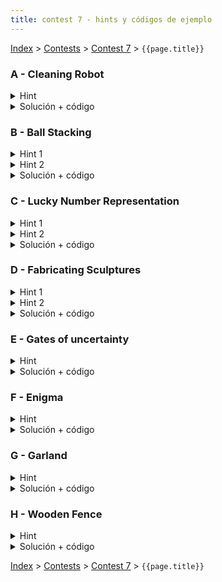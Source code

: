 ```yaml
---
title: contest 7 - hints y códigos de ejemplo
---
```


[Index](../index) > [Contests](../contests) > [Contest 7](../contests#contest-7) > ```{{page.title}}```

### A - Cleaning Robot
<details> 
  <summary>Hint</summary> 
  Supongamos que calculamos la distancia más corta (menor número de movidas) para llegar desde el robot hacia cada celda, y desde cada celda sucia a cada otra celda. Luego podemos olvidarnos del poblema original y verlo como el problema del vendedor viajero (TSP): el robot es un viajero que quiere visitar cada celda sucia en el menor tiempo posible. TSP es un problema clásico de DP. Revisen los apuntes de DP, ahí hay material sobre TSP.
</details>
<details> 
  <summary>Solución + código</summary>
  Básicamente calculamos las distancias desde el robot a cada otra celda, y desde cada celda sucia a cada otra celda. Esto no es difícil de hacer, la intuición es que partimos desde una celda origen y cada celda adyacente tiene distancia 1, luego las adyacentes de las adyacentes (no visitadas) tienen 2 distancia, y así. Es decir, vamos visitando las celdas por capas, donde las celdas de la siguiente capa tienen distancia 1 más que las celdas de la capa anterior. Esto se puede hacer con Breadth First Search (BFS). Una vez que tenemos estas distancias calculadas, el problema se reduce a TSP (travelling salesman problem), un DP muy estándar con bitmask. <a href="https://github.com/PabloMessina/Competitive-Programming-Material/blob/master/Solved%20problems/SPOJ/CLEANRBT_CleaningRobot.cpp">Código de ejemplo</a>
</details>

### B - Ball Stacking
<details> 
  <summary>Hint 1</summary>
  Notar que si rotamos, reflejamos y "enderezamos" las cosas un poquito, la pirámide puede pasar a verse como las celdas de una matriz ocupando el triángulo inferior izquierdo, de tal manera que sacar la celda (i,j) implicaría sacar el rectángulo cuyas esquinas son las celdas (0,0) e (i,j).
</details>
<details> 
  <summary>Hint 2</summary>
  Si visualizamos el problema según el hint 1, una selección de bolas se traduce en una selección de celdas en la matriz, que a su vez implica seleccionar la unión de los respectivos rectángulos. La unión de esos rectángulos siempre se ve como una escalera decreciente, con peldaños posiblemente de distinto ancho. E inversamente, dada una escalera decreciente, esa escalera se puede obtener seleccionando la bola de la esquina superior derecha de cada "peldaño". Es decir, generar escaleras decrecientes y seleccionar pelotas son problemas equivalentes. Así que podemos hacer DP para encontrar la escalera decreciente óptima.
</details>
<details> 
  <summary>Solución + código</summary>
  Leemos el input y lo pasamos en limpio al formato de matriz según el hint 1. Luego hacemos DP para encontrar la escalera decreciente óptima (hint 2). Para ello podemos hacer un DP(i, j) = el máximo puntaje que podemos lograr con una escalera decreciente óptima desde la columna j hacia la derecha, sujeto a que la altura el peldaño j-ésimo no se pase de la fila i-ésima (y además sin salirnos de los límites del triángulo inferior izquierdo). En la recursión tenemos 2 opciones: hacer el peldaño j-ésimo de altura hasta la fila i o no. Si lo hacemos de altura hasta i, entonces nos agarramos las primeras i celdas de la columna j (esta suma vertical se puede precomputar o hacerse con DP también) y nos queda el subproblema DP(i, j+1), o bien no lo hacemos hasta i, lo que nos deja el subproblema DP(i-1, j) ( ** excepto en los casos bordes cuando nos salimos de los márgenes del triángulo inferior izquierdo, tener cuidado con los índices en esos casos). La solución al problema completo sería DP(N-1, 0), ya que el primer peldaño puede llegar hasta la última fila (N-1) y partimos desde la primera columna (0). <a href="https://github.com/PabloMessina/Competitive-Programming-Material/blob/master/Solved%20problems/URI/BallStacking.cpp">Código de ejemplo</a>
</details>


### C - Lucky Number Representation
<details> 
  <summary>Hint 1</summary> 
  Notemos que el problema es mucho más facil si el número es divisible por cuatro. En este caso se puede solucionar el problema dividiendo por cuatro y avanzando dígito por dígito. Si el dígito es menor o igual a seis, agregamos a esa cantidad de números un cuatro en el dígito correspondiente. Si es mayor a seis basta notar que siete cuatros es equivalente a agregar cuatro sietes por lo que agregando esto alcanzamos a rellenar lo equivalente a maximo nueve cuatros con cuatro sietes y dos cuatros, ocupando los seis espacios que tenemos. Se cumplirá que la suma de los números es igual al número original antes de ser dividido. Pero nuestro número no necesariamente es divisible por cuatro.
</details>
<details> 
  <summary>Hint 2</summary>
  Notemos además que podemos hacer un DP "naive" (ingenuo) que trate de elegir seis lucky numbers que sumen al número pedido, para esto podemos separar en estados que dependan del número a separar (N)  y en cuántos números separarlo (C), probar con todos los lucky numbers menores o iguales al número y cuando probamos el lucky number L el resultado depende del estado (N - L, C - 1). La respuesta estará dada por DP(N, 6), con N el número incial. El problema de este approach es que La complejidad es muy alta, sólo es viable para números hasta 10.000 por el tiempo pedido.
</details>
<details> 
  <summary>Solución + código</summary>
  Podemos usar ambos Hints y obtener una solución. Primero descomponemos el número original N en dos partes, N1 = (N % 4000) y N2 = N - N1, evidentemente podemos resolver la solución de N1 por el DP descrito en el Hint 2. Mientras que N1 es divisible por 4 por lo que se puede obtener su solución usando el Hint 1. Luego la respuesta será los números de ambas soluciones sumados correspondientemente. Sólo hay un caso borde en que N1 no tiene solución al ser muy pequeño, acá basta con tomar N1 = (N % 4000) + 4000 y N2 = N - N1.
  <a href="https://github.com/BenjaminRubio/CompetitiveProgramming/blob/master/Problems/Codeforces/LuckyNumberRepresentation.cpp">Código de ejemplo</a>
</details>

### D - Fabricating Sculptures
<details> 
  <summary>Hint 1</summary>
  Notar que una base válida se puede pensar como una secuencia de segmentos horizontales apilados, donde el primer segmento es de ancho S y cada siguiente segmento es de ancho menor o igual al anterior y está contenido dentro de los límites del segmento anterior, y la cantidad total de bloques usados es B. Entonces una forma fácil de modelar esto sería con un DP(s, b) = todas las bases válidas que se pueden armar, dado que el primer segmento es de ancho 's' y la cantidad de bloques total a usar es 'b'. La solución al problema original sería DP(S, B).
</details>
<details> 
  <summary>Hint 2</summary>
  El problema del DP(s, b) del hint 1 es que si lo implementamos ingenuamente, la recurrencia sería hacer una sumatoria sobre todos los posibles casos del siguiente segmento horizontal, es decir, DP(s, b) = sum k=1..min(s, b-s) {  (s-k+1) * DP(k, b-s) }. Esta solución es correcta, pero nos da TLE. ¿Por qué? Porque la tabla memo sería de 5000 x 5000 y llenar cada celda requiere hacer una sumatoria (un for loop de hasta 5000 pasos), o sea, 5000^3 = 1.25 x 10^11 (mega TLE). Hint: piensa en una forma de jugar algebráicamente con la sumatoria y luego aplica "DP dentro del DP" (inception) para que el costo de la sumatoria sea prácticamente constante y no lineal.
</details>
<details> 
  <summary>Solución + código</summary>
  Hacemos el DP propuesto en los hints 1 y 2. La sumatoria la podemos descomponer en dos términos: DP(s, b) = (s+1) * (sum k=1..min(s, b-s) { DP(k, b-s) }) -  (sum k=1..min(s, b-s) { k * DP(k, b-s) }). Cada una de esas sumatorias las podemos encapsular en una función que recibe como argumentos el techo del k y el índice de la columna sobre la que se suma, y las podemos memoizar. Al final es como tener 3 tablas memo de 5000 x 5000 (peor caso) y el costo total es llenar las 3 tablas, es decir O(B x S x 3). <a href="https://github.com/PabloMessina/Competitive-Programming-Material/blob/master/Solved%20problems/Matcomgrader/FabricatingSculptures.cpp">Código de ejemplo</a>
</details>

### E - Gates of uncertainty
<details> 
  <summary>Hint</summary> 
  Notar que el output de correcto o equivocado de la salida en uno de los nodos depende únicamente del output y correctitud del mismo en los nodos de input. De esta forma podemos separar el problema en nodos. Por ejemplo si ambos nodos input tienen salidas correctas y el nodo en cuestión funciona bien, el output será correcto. Por otro lado si uno de los nodos inputs tiene un cero correcto yo soy capaz de generar un uno correcto (a menos de que el nodo esté fijo en 0).
</details>
<details> 
  <summary>Solución + código</summary>
  Podemos construir un DP que dependa de 3 cosas, nodo, output generado (a) y output correcto (b) y que nos cuente cuantas combinaciones del input (la parte que afecta a este nodo) generan a en el nodo cuando deberían generar b. Para esto podemos ocupar el hint y hacer un dp que sólo dependa de las combinaciones de output y output correcto de los nodos input del nodo. Hay 4 combinaciones para cada nodo de input por lo que el dp en un nodo depende de 16 combinaciones de sus nodos input, las que se separan en aportar a las distintas posibilidades de a y b (y si el nodo esta defectuoso). Traten de ver qué combinaciones de los inputs aportan a cada combinación de a y b en el nodo, y armar el DP a base de esa dependencia. La complejidad total de esta solucion es O(100000 * 2 * 2 * 16) donde 100000 * 2 * 2 sale de la cantidad de estados y 16 de la  máxima cantidad de subestados de los que depende un estado.
  <a href="https://github.com/BenjaminRubio/CompetitiveProgramming/blob/master/Problems/Codeforces/GatesOfUncertainty.cpp">Código de ejemplo</a>
</details>

### F - Enigma
<details> 
  <summary>Hint</summary>
  Notemos que podemos pensar el problema en cuanto al resto en módulo N. El problema se reduce a intentar que el resto total sea 0 dado lós dígitos predefinidos y los dígitos por definir. Para saber que resto aporta un dígito en la posición x desde la derecha basta multiplicar el dígito por el resto de la potencia de 10 correspondiente y sacar módulo. Podemos tener estos restos de potencias de 10 precalculados para evitar mayor complejidad.
</details>
<details> 
  <summary>Solución + código</summary>
  Podemos construir un DP que dependa de un índice (i) y un resto (r) y responda a la pregunta de si es posible hacer que el número tomando desde el índice i en adelante genere resto r. Para esto basta iterar por los posibles valores en el dígito i y preguntar por el estado (i + 1, r') donde r' está modificado para considerar el resto aportado en el dígito recién definido. Si probamos los dígitos en orden del 0 al 9 nos aseguramos que la primera vez que se responda true estamos en la menor solución, guardamos el dígito probado y devolvemos true sin probar el resto de los dígitos. Finalmente la respuesta depende únicamente del estado (0, 0).
  <a href="https://github.com/BenjaminRubio/CompetitiveProgramming/blob/master/Problems/Codeforces/Enigma.cpp">Código de ejemplo</a>
</details>

### G - Garland
<details> 
  <summary>Hint</summary>
  Como las transiciones dependen sólo de la paridad de los números podemos contar cuantos pares e impares faltan por poner y ver cómo ponerlos de manera inteligente.
</details>
<details> 
  <summary>Solución + código</summary>
  Podemos costruir un DP que calcule la mínima cantidad de transiciones para el garland desde el índice i en adelante cuando quedan X impares, Y impares y el ultimo número tenía paridad p. Luego la respuesta será el mínimo entre o poner un número impar en la posición i mas el estado (i + 1, X - 1, Y, 1) o poner un número par más el estado (i + 1, X, Y - 1, 0), tomando en cuenta las transiciones cuando la paridad que decidamos sea distinta a la del número anterior. La respuesta será la del estado (0, Xi, Yi, -1) donde Xi es la cantidad de impares restantes al inicio, Yi la de pares y -1 una paridad que no corresponde a impar ni a par (para no tener transiciones al principio).
  <a href="https://github.com/BenjaminRubio/CompetitiveProgramming/blob/master/Problems/Codeforces/Garland.cpp">Código de ejemplo</a>
</details>

### H - Wooden Fence
<details> 
  <summary>Hint</summary>
  Una forma de modelar el problema: tengo que contruir una cerca de largo horizontal L, poniendo tablas de izquierda a derecha, partiendo con una tabla de tipo i (1 <= i <= N) y orientación o (o = 0 (normal), o = 1 (rotado)). Luego de hacer eso, nos va a quedar como subproblema completar una cerca de largo L - W[i] (si o == 0) o bien L - H[i] (si o == 1), y donde la siguiente tabla a poner tiene que cumplir que la parte de abajo tiene que calzar W[i] (si o == 0) o bien con H[i] (si o == 1). Entonces nos podemos poner en todos los casos de las posibles siguientes tablas y orientaciones de las mismas para seguir resolviendo el subproblema que nos queda, y es fácil que podemos explorar todo el universo de posibilidades con backtracking y contar. Pero eso daría TLE, así que lo memoizamos y nos queda un DP.
</details>
<details> 
  <summary>Solución + código</summary>
  Siguiendo la idea del hint, hacemos un DP(i, o, len) = la cantidad de formas distintas que podemos completar una cerca de largo 'len' (horizontal) poniendo tablas de izquierda a derecha, sujeto a que estamos obligados a partir poniendo primero una tabla de tipo 'i' con orientación 'o'. La recursión no es muy complicada, es básicamente iterar sobre todos los tipos de tablas (excluyendo 'i' ya que no podemos repetir el tipo consecutivamente), considerados las dos posibles rotaciones (mientras no sea cuadrada) y llamamos el DP recursivamente. <a href="https://github.com/PabloMessina/Competitive-Programming-Material/blob/master/Solved%20problems/Codeforces/182E_WoodenFence.cpp">Código de ejemplo</a>
</details>

<!-- <details> 
  <summary>Hint</summary>   
</details>
<details> 
  <summary>Solución + código</summary>
  <a href="">Código de ejemplo</a>
</details> -->

[Index](../index) > [Contests](../contests) > [Contest 7](../contests#contest-7) > ```{{page.title}}```
